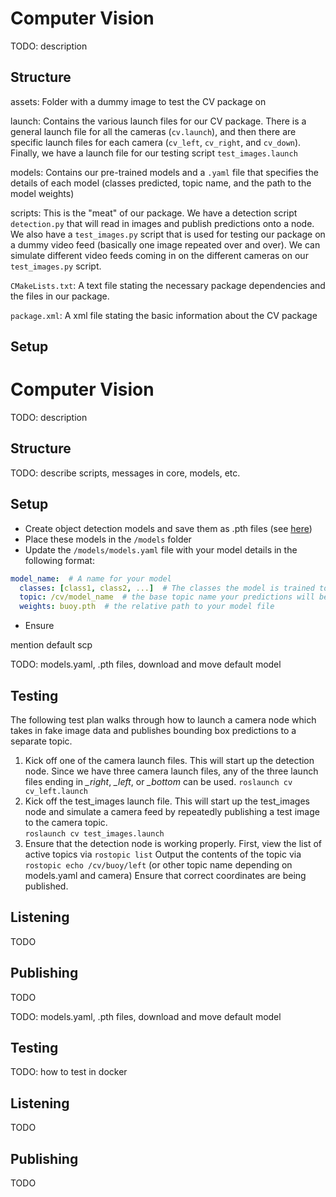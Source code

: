# Computer Vision

TODO: description

## Structure

assets: Folder with a dummy image to test the CV package on

launch: Contains the various launch files for our CV package. There is a general launch file for all the cameras (`cv.launch`), and then there are specific launch files for each camera (`cv_left`, `cv_right`, and `cv_down`). Finally, we have a launch file for our testing script `test_images.launch`

models: Contains our pre-trained models and a `.yaml` file that specifies the details of each model (classes predicted, topic name, and the path to the model weights)

scripts: This is the "meat" of our package. We have a detection script `detection.py` that will read in images and publish predictions onto a node. We also have a `test_images.py` script that is used for testing our package on a dummy video feed (basically one image repeated over and over). We can simulate different video feeds coming in on the different cameras on our `test_images.py` script.

`CMakeLists.txt`: A text file stating the necessary package dependencies and the files in our package.

`package.xml`: A xml file stating the basic information about the CV package


## Setup

# Computer Vision

TODO: description

## Structure

TODO: describe scripts, messages in core, models, etc.

## Setup

* Create object detection models and save them as .pth files (see [here](https://github.com/DukeRobotics/robosub-cv/tree/master/training))
* Place these models in the `/models` folder
* Update the `/models/models.yaml` file with your model details in the following format:

```yaml
model_name:  # A name for your model
  classes: [class1, class2, ...]  # The classes the model is trained to predict
  topic: /cv/model_name  # the base topic name your predictions will be published to
  weights: buoy.pth  # the relative path to your model file
```

* Ensure 

mention default 
scp 

TODO: models.yaml, .pth files, download and move default model

## Testing

The following test plan walks through how to launch a camera node which takes in fake image data and publishes bounding box predictions to a separate topic.

1. Kick off one of the camera launch files. This will start up the detection node. Since we have three camera launch files, any of the three launch files ending in  *_right*, *_left*, or *_bottom* can be used. 
 `roslaunch cv cv_left.launch`
2. Kick off the test_images launch file. This will start up the test_images node and simulate a camera feed by repeatedly publishing a test image to the camera topic.  
 `roslaunch cv test_images.launch`  
3. Ensure that the detection node is working properly. First, view the list of active topics via
`rostopic list` 
Output the contents of the topic via
`rostopic echo /cv/buoy/left` (or other topic name depending on models.yaml and camera)
Ensure that correct coordinates are being published.

## Listening

TODO

## Publishing

TODO




TODO: models.yaml, .pth files, download and move default model

## Testing

TODO: how to test in docker

## Listening

TODO

## Publishing

TODO


